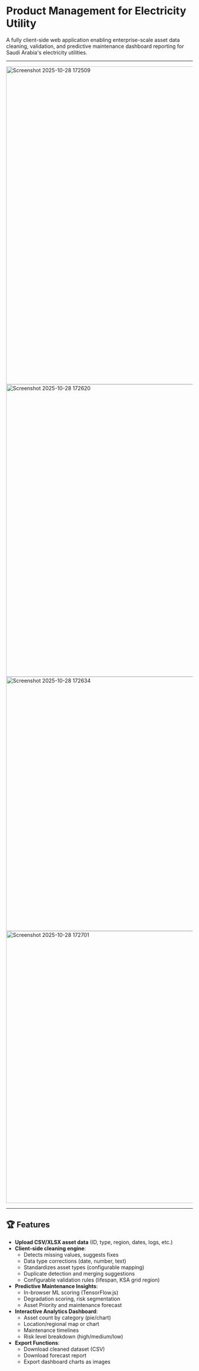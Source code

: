 # Product Management for Electricity Utility 

A fully client-side web application enabling enterprise-scale asset data cleaning, validation, and predictive maintenance dashboard reporting for Saudi Arabia's electricity utilities.

---
<img width="1913" height="859" alt="Screenshot 2025-10-28 172509" src="https://github.com/user-attachments/assets/ff2bbf1c-f3fd-4984-a3ea-9e1d97e21c20" />

<img width="1919" height="790" alt="Screenshot 2025-10-28 172620" src="https://github.com/user-attachments/assets/796bd62a-3e3d-4266-b8b2-8ee7959d06a7" />

<img width="1918" height="687" alt="Screenshot 2025-10-28 172634" src="https://github.com/user-attachments/assets/d8ec08f1-fc8f-4060-80f9-1faa7b30a7fc" />

<img width="1918" height="735" alt="Screenshot 2025-10-28 172701" src="https://github.com/user-attachments/assets/3691f69c-d639-4eb8-b2a8-8ba4d3ef6baa" />

---

## 🏆 Features

- **Upload CSV/XLSX asset data** (ID, type, region, dates, logs, etc.)
- **Client-side cleaning engine**:
  - Detects missing values, suggests fixes
  - Data type corrections (date, number, text)
  - Standardizes asset types (configurable mapping)
  - Duplicate detection and merging suggestions
  - Configurable validation rules (lifespan, KSA grid region)
- **Predictive Maintenance Insights**:
  - In-browser ML scoring (TensorFlow.js)
  - Degradation scoring, risk segmentation
  - Asset Priority and maintenance forecast
- **Interactive Analytics Dashboard**:
  - Asset count by category (pie/chart)
  - Location/regional map or chart
  - Maintenance timelines
  - Risk level breakdown (high/medium/low)
- **Export Functions**:
  - Download cleaned dataset (CSV)
  - Download forecast report
  - Export dashboard charts as images

